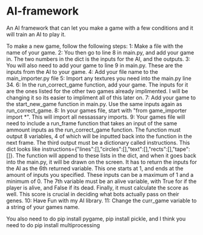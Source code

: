 # AI-framework
An AI framework that can let you make a game with a few conditions and it will train an AI to play it.


To make a new game, follow the following steps:
1: Make a file with the name of your game. 
2: You then go to line 8 in main.py, and add your game in. The two numbers in the dict is the inputs for the AI, and the outputs. 
3: You will also need to add your game to line 9 in main.py. These are the inputs from the AI to your game. 
4: Add your file name to the main_importer.py file
5: Import any textures you need into the main.py line 34. 
6: In the run_correct_game function, add your game. The inputs for it are the ones listed for the other two games already implimented. I will be changing it so its easier to impliment all of this later on. 
7: Add your game to the start_new_game function in main.py. Use the same inputs again as run_correct_game. 
8: In your games file, start with "from game_importer import *". This will import all nessassary imports. 
9: Your games file will need to include a run_frame function that takes an input of the same ammount inputs as the run_correct_game function. The function must output 8 variables, 4 of which will be inputted back into the function in the next frame. The third output must be a dictionary called instructions. This dict looks like instructions={"lines":[],"circles":[],"text":[],"rects":[],"tape":[]}. The function will append to these lists in the dict, and when it goes back into the main.py, it will be drawn on the screen. It has to return the inputs for the AI as the 6th returned variable. This one starts at 1, and ends at the amount of inputs you specified. These inputs can be a maximum of 1 and a minimum of 0. The 7th variable must be an alive variable, with True for if the player is alive, and False if its dead. Finally, it must calculate the score as well. This score is crucial in deciding what bots actually pass on their genes. 
10: Have Fun with my AI library. 
11: Change the curr_game variable to a string of your games name.


You also need to do pip install pygame, pip install pickle, and I think you need to do pip install multiprocessing
